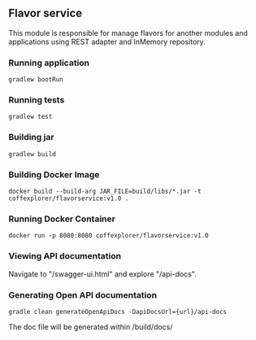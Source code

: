 ## Flavor service

This module is responsible for manage flavors for another modules and applications using REST adapter and InMemory repository.

### Running application

```
gradlew bootRun 
```

### Running tests

```
gradlew test
```


### Building jar

```
gradlew build
```

### Building Docker Image

```
docker build --build-arg JAR_FILE=build/libs/*.jar -t coffexplorer/flavorservice:v1.0 .
```

### Running Docker Container

```
docker run -p 8080:8080 coffexplorer/flavorservice:v1.0
```

### Viewing API documentation

Navigate to "/swagger-ui.html" and explore "/api-docs".

### Generating Open API documentation

```
gradle clean generateOpenApiDocs -DapiDocsUrl={url}/api-docs
```

The doc file will be generated within /build/docs/